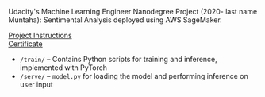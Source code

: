 Udacity's Machine Learning Engineer Nanodegree Project (2020- last name Muntaha): Sentimental Analysis deployed using AWS SageMaker. 


[Project Instructions](https://github.com/udacity/sagemaker-deployment/tree/master/README.md)  
[Certificate](https://www.udacity.com/certificate/R7MDNJ4H)

- `/train/` – Contains Python scripts for training and inference, implemented with PyTorch 
- `/serve/` – `model.py` for loading the model and performing inference on user input
